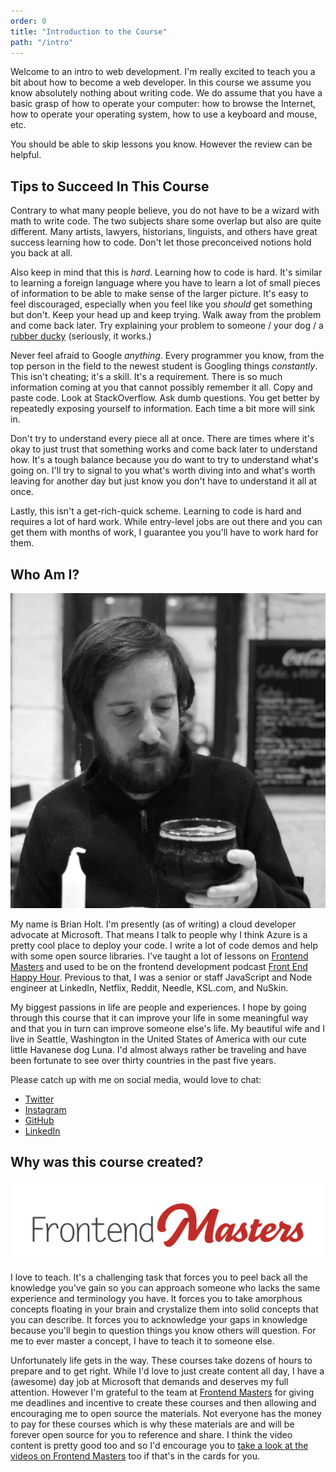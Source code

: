 ```yaml
---
order: 0
title: "Introduction to the Course"
path: "/intro"
---
```


Welcome to an intro to web development. I'm really excited to teach you a bit about how to become a web developer. In this course we assume you know absolutely nothing about writing code. We do assume that you have a basic grasp of how to operate your computer: how to browse the Internet, how to operate your operating system, how to use a keyboard and mouse, etc.

You should be able to skip lessons you know. However the review can be helpful.

## Tips to Succeed In This Course

Contrary to what many people believe, you do not have to be a wizard with math to write code. The two subjects share some overlap but also are quite different. Many artists, lawyers, historians, linguists, and others have great success learning how to code. Don't let those preconceived notions hold you back at all.

Also keep in mind that this is _hard_. Learning how to code is hard. It's similar to learning a foreign language where you have to learn a lot of small pieces of information to be able to make sense of the larger picture. It's easy to feel discouraged, especially when you feel like you _should_ get something but don't. Keep your head up and keep trying. Walk away from the problem and come back later. Try explaining your problem to someone / your dog / a [rubber ducky][rubber-duck] (seriously, it works.)

Never feel afraid to Google _anything_. Every programmer you know, from the top person in the field to the newest student is Googling things _constantly_. This isn't cheating; it's a skill. It's a requirement. There is so much information coming at you that cannot possibly remember it all. Copy and paste code. Look at StackOverflow. Ask dumb questions. You get better by repeatedly exposing yourself to information. Each time a bit more will sink in.

Don't try to understand every piece all at once. There are times where it's okay to just trust that something works and come back later to understand how. It's a tough balance because you do want to try to understand what's going on. I'll try to signal to you what's worth diving into and what's worth leaving for another day but just know you don't have to understand it all at once.

Lastly, this isn't a get-rich-quick scheme. Learning to code is hard and requires a lot of hard work. While entry-level jobs are out there and you can get them with months of work, I guarantee you you'll have to work hard for them.

## Who Am I?

![Brian drinking a beer](./images/brian.jpg)

My name is Brian Holt. I'm presently (as of writing) a cloud developer advocate at Microsoft. That means I talk to people why I think Azure is a pretty cool place to deploy your code. I write a lot of code demos and help with some open source libraries. I've taught a lot of lessons on [Frontend Masters][frontend-masters] and used to be on the frontend development podcast [Front End Happy Hour][fehh]. Previous to that, I was a senior or staff JavaScript and Node engineer at LinkedIn, Netflix, Reddit, Needle, KSL.com, and NuSkin.

My biggest passions in life are people and experiences. I hope by going through this course that it can improve your life in some meaningful way and that you in turn can improve someone else's life. My beautiful wife and I live in Seattle, Washington in the United States of America with our cute little Havanese dog Luna. I'd almost always rather be traveling and have been fortunate to see over thirty countries in the past five years.

Please catch up with me on social media, would love to chat:

* [Twitter][twitter]
* [Instagram][instagram]
* [GitHub][github]
* [LinkedIn][linkedin]

## Why was this course created?

![Frontend Masters Logo](./images/FrontendMastersLogo.png)

I love to teach. It's a challenging task that forces you to peel back all the knowledge you've gain so you can approach someone who lacks the same experience and terminology you have. It forces you to take amorphous concepts floating in your brain and crystalize them into solid concepts that you can describe. It forces you to acknowledge your gaps in knowledge because you'll begin to question things you know others will question. For me to ever master a concept, I have to teach it to someone else.

Unfortunately life gets in the way. These courses take dozens of hours to prepare and to get right. While I'd love to just create content all day, I have a (awesome) day job at Microsoft that demands and deserves my full attention. However I'm grateful to the team at [Frontend Masters][fem] for giving me deadlines and incentive to create these courses and then allowing and encouraging me to open source the materials. Not everyone has the money to pay for these courses which is why these materials are and will be forever open source for you to reference and share. I think the video content is pretty good too and so I'd encourage you to [take a look at the videos on Frontend Masters][course] too if that's in the cards for you.

[rubber-duck]: https://en.wikipedia.org/wiki/Rubber_duck_debugging
[frontend-masters]: https://frontendmasters.com/teachers/brian-holt/
[fehh]: http://frontendhappyhour.com/
[fem]: https://frontendmasters.com/
[twitter]: https://twitter.com/holtbt
[instagram]: https://www.instagram.com/briantholt/
[github]: https://github.com/btholt
[linkedin]: https://www.linkedin.com/in/btholt/
[course]: https://frontendmasters.com/courses/web-development-v2/
